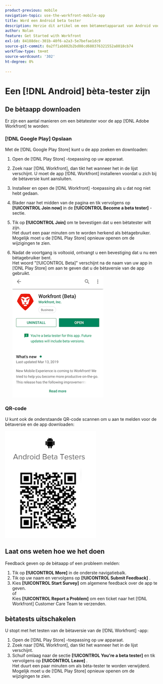 ```yaml
---
product-previous: mobile
navigation-topic: use-the-workfront-mobile-app
title: Word een Android beta tester
description: Herzie dit artikel om een bètameetapparaat van Android voor  [!DNL Adobe Workfront]  mobiele app te worden.
author: Nolan
feature: Get Started with Workfront
exl-id: 84188dec-301b-40f6-a2a3-5e7befae1dc9
source-git-commit: 0a2ff1ab802b2bd08cd680376321552a8018cb74
workflow-type: tm+mt
source-wordcount: '302'
ht-degree: 0%

---
```


# Een [!DNL Android] bèta-tester zijn

## De bètaapp downloaden

Er zijn een aantal manieren om een bètatester voor de app [!DNL Adobe Workfront] te worden:

### [!DNL Google Play] Opslaan

Met de [!DNL Google Play Store] kunt u de app zoeken en downloaden:

1. Open de [!DNL Play Store] -toepassing op uw apparaat.
1. Zoek naar [!DNL Workfront], dan tikt het wanneer het in de lijst verschijnt.
U moet de app [!DNL Workfront] installeren voordat u zich bij de bètaversie kunt aansluiten.
1. Installeer en open de [!DNL Workfront] -toepassing als u dat nog niet hebt gedaan.
1. Blader naar het midden van de pagina en tik vervolgens op **[!UICONTROL Join now]** in de **[!UICONTROL Become a beta tester]** -sectie.

1. Tik op **[!UICONTROL Join]** om te bevestigen dat u een bètatester wilt zijn.\
   Het duurt een paar minuten om te worden herkend als bètagebruiker. Mogelijk moet u de [!DNL Play Store] opnieuw openen om de wijzigingen te zien.

1. Nadat de voortgang is voltooid, ontvangt u een bevestiging dat u nu een bètagebruiker bent.\
   Het woord &quot;[!UICONTROL Beta]&quot; verschijnt na de naam van uw app in [!DNL Play Store] om aan te geven dat u de bètaversie van de app gebruikt.\
   ![&#x200B; de bètameetapparaat van Android &#x200B;](assets/android-beta-tester-adobe-350x468.png)

### QR-code

U kunt ook de onderstaande QR-code scannen om u aan te melden voor de bètaversie en de app downloaden:

![&#x200B; QR van Android code &#x200B;](assets/android-qr-code-350x409.png)

## Laat ons weten hoe we het doen

Feedback geven op de bètaapp of een probleem melden:

1. Tik op **[!UICONTROL More]** in de onderste navigatiebalk.
1. Tik op uw naam en vervolgens op **[!UICONTROL Submit Feedback]** .
1. Kies **[!UICONTROL Start Survey]** om algemene feedback over de app te geven.\
   of\
   Kies **[!UICONTROL Report a Problem]** om een ticket naar het [!DNL Workfront] Customer Care Team te verzenden.

## bètatests uitschakelen

U stopt met het testen van de bètaversie van de [!DNL Workfront] -app:

1. Open de [!DNL Play Store] -toepassing op uw apparaat.
1. Zoek naar [!DNL Workfront], dan tikt het wanneer het in de lijst verschijnt.
1. Schuif omlaag naar de sectie **[!UICONTROL You're a beta tester]** en tik vervolgens op **[!UICONTROL Leave]** .\
   Het duurt een paar minuten om als bèta-tester te worden verwijderd. Mogelijk moet u de [!DNL Play Store] opnieuw openen om de wijzigingen te zien.

